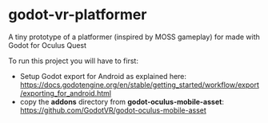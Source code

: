 # godot-vr-platformer
A tiny prototype of a platformer (inspired by MOSS gameplay) for made with Godot for Oculus Quest

To run this project you will have to first:
* Setup Godot export for Android as explained here: https://docs.godotengine.org/en/stable/getting_started/workflow/export/exporting_for_android.html
* copy the **addons** directory from **godot-oculus-mobile-asset**: https://github.com/GodotVR/godot-oculus-mobile-asset
